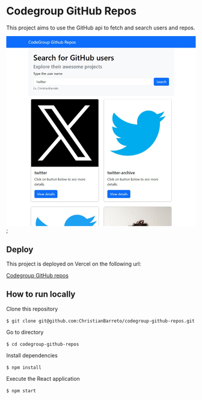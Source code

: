 # Codegroup GitHub Repos

This project aims to use the GitHub api to fetch and search users and repos.

![Project image](./pic.jpg);

## Deploy
This project is deployed on Vercel on the following url:

[Codegroup GitHub repos](https://codegroup-github-repos.vercel.app/)

## How to run locally

Clone this repository 

`$ git clone git@github.com:ChristianBarreto/codegroup-github-repos.git`

Go to directory

`$ cd codegroup-github-repos`

Install dependencies

`$ npm install`

Execute the React application

`$ npm start`